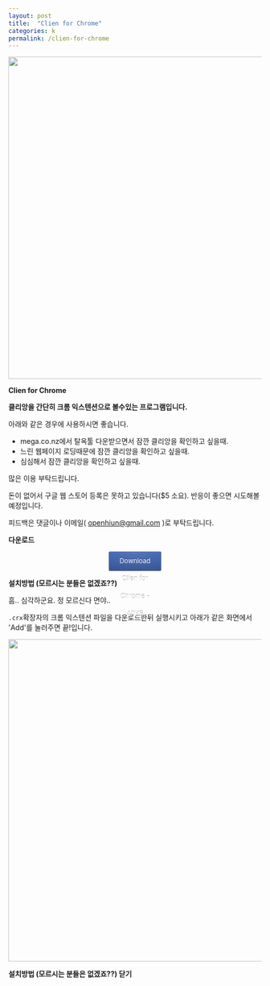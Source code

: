 ```yaml
---
layout: post
title:  "Clien for Chrome"
categories: k
permalink: /clien-for-chrome
---
```


<script src="/js/expando.js"></script>

<script>
$(document).ready(function(){
  $("#hide").click(function(){
    $("p").hide();
  });
  $("#show").click(function(){
    $("p").show();
  });
});
</script>

<style type="text/css">
 .button {
  position: relative;
  display: inline-block;
  vertical-align: top;
  height: 36px;
  line-height: 35px;
  padding: 0 20px;
  font-size: 13px;
  color: white;
  text-align: center;
  text-decoration: none;
  text-shadow: 0 -1px rgba(0, 0, 0, 0.4);
  background-clip: padding-box;
  border: 1px solid;
  border-radius: 2px;
  cursor: pointer;
  -webkit-box-shadow: inset 0 1px rgba(255, 255, 255, 0.1), inset 0 0 0 1px rgba(255, 255, 255, 0.08), 0 1px 2px rgba(0, 0, 0, 0.25);
  box-shadow: inset 0 1px rgba(255, 255, 255, 0.1), inset 0 0 0 1px rgba(255, 255, 255, 0.08), 0 1px 2px rgba(0, 0, 0, 0.25);
}

.button:before {
  content: '';
  position: absolute;
  top: 0;
  bottom: 0;
  left: 0;
  right: 0;
  pointer-events: none;
  background-image: -webkit-radial-gradient(center top, farthest-corner, rgba(255, 255, 255, 0.08), rgba(255, 255, 255, 0));
  background-image: -moz-radial-gradient(center top, farthest-corner, rgba(255, 255, 255, 0.08), rgba(255, 255, 255, 0));
  background-image: -o-radial-gradient(center top, farthest-corner, rgba(255, 255, 255, 0.08), rgba(255, 255, 255, 0));
  background-image: radial-gradient(center top, farthest-corner, rgba(255, 255, 255, 0.08), rgba(255, 255, 255, 0));
}

.button:hover:before {
  background-image: -webkit-radial-gradient(farthest-corner, rgba(255, 255, 255, 0.18), rgba(255, 255, 255, 0.03));
  background-image: -moz-radial-gradient(farthest-corner, rgba(255, 255, 255, 0.18), rgba(255, 255, 255, 0.03));
  background-image: -o-radial-gradient(farthest-corner, rgba(255, 255, 255, 0.18), rgba(255, 255, 255, 0.03));
  background-image: radial-gradient(farthest-corner, rgba(255, 255, 255, 0.18), rgba(255, 255, 255, 0.03));
}

.button:active {
  -webkit-box-shadow: inset 0 1px 2px rgba(0, 0, 0, 0.2);
  box-shadow: inset 0 1px 2px rgba(0, 0, 0, 0.2);
}

.button:active:before {
  content: none;
}


.button-darkblue {
  background: #3b5ca0;
  border-color: #2d477b #2d477b #263c68;
  background-image: -webkit-linear-gradient(top, #4369b6, #3b5ca0 66%, #365391);
  background-image: -moz-linear-gradient(top, #4369b6, #3b5ca0 66%, #365391);
  background-image: -o-linear-gradient(top, #4369b6, #3b5ca0 66%, #365391);
  background-image: linear-gradient(to bottom, #4369b6, #3b5ca0 66%, #365391);
}

.button a         { color: white !important; }
.button a:hover   { color: white !important; }
.button a:visited { color: white !important; }
.button a:visited:hover { color: white !important; }

.button-darkblue:active {
  background: #3b5ca0;
  border-color: #263c68 #2d477b #2d477b;
}

img {
position: relative;
z-index: 1;
}

img.expando{ /*sample CSS for expando images. Not required but recommended*/
border: none;
vertical-align: top; /*top aligns image, so mouse has less of a change of moving out of image while image is expanding*/
position: relative;
z-index: 2;
}

</style>

<img class="expando" src="http://farm6.staticflickr.com/5480/11655234213_cb4d539d9d_o.png" width="640">

<b>Clien for Chrome</b>

<b>클리앙을 간단히 크롬 익스텐션으로 볼수있는 프로그램입니다.</b>

아래와 같은 경우에 사용하시면 좋습니다.

- mega.co.nz에서 탈옥툴 다운받으면서 잠깐 클리앙을 확인하고 싶을때.
- 느린 웹페이지 로딩때문에 잠깐 클리앙을 확인하고 싶을때.
- 심심해서 잠깐 클리앙을 확인하고 싶을때.

많은 이용 부탁드립니다. 

돈이 없어서 구글 웹 스토어 등록은 못하고 있습니다($5 소요). 반응이 좋으면 시도해볼 예정입니다.

피드백은 댓글이나 이메일( openhiun@gmail.com )로 부탁드립니다.

<b>다운로드</b>

<a href="https://mega.co.nz/#!Yx8UmSSJ!XYsEvGjy4HcPWgqSQ0r3_wkvSTg77l97VvRdDX0uL78" class="button button-darkblue" style="display:block;margin-left:200px;margin-right:200px;">Download Clien for Chrome - 40KB</a>

<b id="show">설치방법 (모르시는 분들은 없겠죠??)</b>

<p>
흠.. 심각하군요. 정 모르신다 면야..

`.crx`확장자의 크롬 익스텐션 파일을 다운로드한뒤 실행시키고 아래가 같은 화면에서 'Add'를 눌러주면 끝!입니다.

<img class="expando" src="http://farm8.staticflickr.com/7367/11656281236_b56f44c7cd_o.png" width="640">

<b id="hide">설치방법 (모르시는 분들은 없겠죠??) 닫기</b>
</p>
